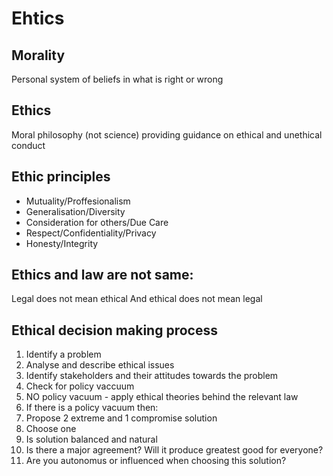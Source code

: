 # Ehtics

## Morality
Personal system of beliefs in what is right or wrong

## Ethics 
Moral philosophy (not science) providing guidance on ethical and unethical conduct

## Ethic principles
- Mutuality/Proffesionalism
- Generalisation/Diversity
- Consideration for others/Due Care
- Respect/Confidentiality/Privacy
- Honesty/Integrity

## Ethics and law are not same:
Legal does not mean ethical
And ethical does not mean legal

## Ethical decision making process
1. Identify a problem
2. Analyse and describe ethical issues
3. Identify stakeholders and their attitudes towards the problem
4. Check for policy vaccuum
5. NO policy vacuum - apply ethical theories behind the relevant law
6. If there is a policy vacuum then:
7. Propose 2 extreme and 1 compromise solution
8. Choose one
9. Is solution balanced and natural
10. Is there a major agreement? Will it produce greatest good for everyone?
11. Are you autonomus or influenced when choosing this solution?
